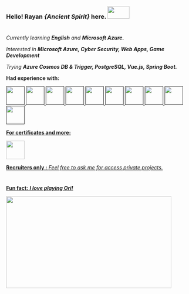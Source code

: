   
  ### Hello! Rayan ***{Ancient Spirit}*** here.              <img src="https://images-wixmp-ed30a86b8c4ca887773594c2.wixmp.com/f/92eab937-b040-426c-a35d-62845bf4ff2e/dbe3otf-3faff90b-8e7d-4b86-bab3-84e0e2d73738.gif?token=eyJ0eXAiOiJKV1QiLCJhbGciOiJIUzI1NiJ9.eyJzdWIiOiJ1cm46YXBwOjdlMGQxODg5ODIyNjQzNzNhNWYwZDQxNWVhMGQyNmUwIiwiaXNzIjoidXJuOmFwcDo3ZTBkMTg4OTgyMjY0MzczYTVmMGQ0MTVlYTBkMjZlMCIsIm9iaiI6W1t7InBhdGgiOiJcL2ZcLzkyZWFiOTM3LWIwNDAtNDI2Yy1hMzVkLTYyODQ1YmY0ZmYyZVwvZGJlM290Zi0zZmFmZjkwYi04ZTdkLTRiODYtYmFiMy04NGUwZTJkNzM3MzguZ2lmIn1dXSwiYXVkIjpbInVybjpzZXJ2aWNlOmZpbGUuZG93bmxvYWQiXX0.84RJDrSSOrnkDpxk3jz_9RsYVvOWV0sct2Shjv9EP_4" width="60" height="34"/> 
  
  
#  
*Currently learning ***English*** and ***Microsoft Azure.****

*Interested in ***Microsoft Azure, Cyber Security, Web Apps, Game Development****

*Trying ***Azure Cosmos DB & Trigger, PostgreSQL, Vue.js, Spring Boot.****


**Had experience with:**

<a href=""><img height="50" src="https://cdn3.iconfinder.com/data/icons/logos-and-brands-adobe/512/181_Java-64.png"/> 
<a href=""><img height="50" src="https://cdn0.iconfinder.com/data/icons/programming-1-1/32/Programming_C-4-64.png"/> 
<a href=""><img height="50" src="https://cdn1.iconfinder.com/data/icons/logotypes/32/badge-html-5-64.png"/> 
<a href=""><img height="50" src="https://cdn1.iconfinder.com/data/icons/logotypes/32/badge-css-3-64.png"/> 
<a href=""><img height="50" src="https://cdn3.iconfinder.com/data/icons/logos-and-brands-adobe/512/267_Python-64.png"/> 
<a href=""><img height="50" src="https://cdn0.iconfinder.com/data/icons/business-and-finance-440/1080/03_Azure-64.png"/> 
<a href=""><img height="50" src="https://cdn2.iconfinder.com/data/icons/metro-uinvert-dock/256/VirtualBox.png"/> 
<a href=""><img height="50" src="https://cdn4.iconfinder.com/data/icons/flat-brand-logo-2/512/cisco-64.png"/> 
<a href=""><img height="50" src="https://cdn1.iconfinder.com/data/icons/designer-skills/128/jira-64.png"/> 
<a href=""><img height="50" src="https://cdn3.iconfinder.com/data/icons/social-media-2169/24/social_media_social_media_logo_confluence-64.png"/> 
  
  

**For certificates and more:**

  
<a href="https://www.linkedin.com/in/suay-akbudak-6b3b28183"><img height="50" src="https://user-images.githubusercontent.com/96923125/219902741-3b8dee68-6f19-4201-89e4-e5a820d2eb1f.png"/>
  
**Recruiters only :** *Feel free to ask me for access private projects.*




 # 
 **Fun fact:** ***I love playing Ori!***

 <img src="https://media.tenor.com/GunYyoNIw0oAAAAd/ori-inkystinki.gif" width="450" height="250"/>   
  

 
  

